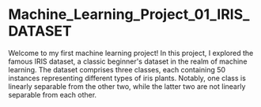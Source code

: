 # Machine_Learning_Project_01_IRIS_DATASET
Welcome to my first machine learning project! In this project, I explored the famous IRIS dataset, a classic beginner's dataset in the realm of machine learning. The dataset comprises three classes, each containing 50 instances representing different types of iris plants. Notably, one class is linearly separable from the other two, while the latter two are not linearly separable from each other.
